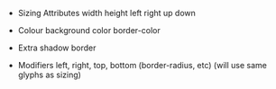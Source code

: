 * Sizing Attributes
width 
height
left 
right
up
down

* Colour
background
color
border-color

* Extra
shadow 
border

* Modifiers
left, right, top, bottom (border-radius, etc) (will use same glyphs as sizing)
